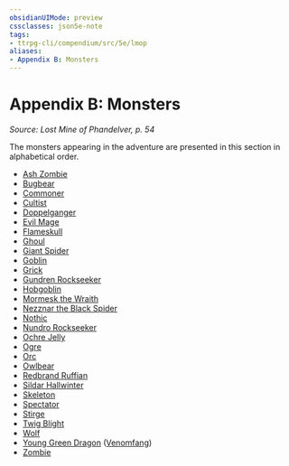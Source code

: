 ```yaml
---
obsidianUIMode: preview
cssclasses: json5e-note
tags:
- ttrpg-cli/compendium/src/5e/lmop
aliases:
- Appendix B: Monsters
---
```

# Appendix B: Monsters
*Source: Lost Mine of Phandelver, p. 54* 

The monsters appearing in the adventure are presented in this section in alphabetical order.

- [Ash Zombie](ash-zombie-lmop.md)  
- [Bugbear](bugbear.md)  
- [Commoner](commoner.md)  
- [Cultist](cultist.md)  
- [Doppelganger](doppelganger.md)  
- [Evil Mage](evil-mage-lmop.md)  
- [Flameskull](flameskull.md)  
- [Ghoul](ghoul.md)  
- [Giant Spider](giant-spider.md)  
- [Goblin](goblin.md)  
- [Grick](grick.md)  
- [Gundren Rockseeker](gundren-rockseeker-lmop.md)  
- [Hobgoblin](hobgoblin.md)  
- [Mormesk the Wraith](mormesk-the-wraith-lmop.md)  
- [Nezznar the Black Spider](nezznar-the-black-spider-lmop.md)  
- [Nothic](nothic.md)  
- [Nundro Rockseeker](nundro-rockseeker-lmop.md)  
- [Ochre Jelly](ochre-jelly.md)  
- [Ogre](ogre.md)  
- [Orc](orc.md)  
- [Owlbear](owlbear.md)  
- [Redbrand Ruffian](redbrand-ruffian-lmop.md)  
- [Sildar Hallwinter](sildar-hallwinter-lmop.md)  
- [Skeleton](skeleton.md)  
- [Spectator](spectator.md)  
- [Stirge](stirge.md)  
- [Twig Blight](twig-blight.md)  
- [Wolf](wolf.md)  
- [Young Green Dragon](young-green-dragon.md) ([Venomfang](venomfang-lmop.md))  
- [Zombie](zombie.md)
